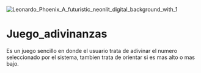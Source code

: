![Leonardo_Phoenix_A_futuristic_neonlit_digital_background_with_1](https://github.com/user-attachments/assets/581e8fe3-1dc5-4f4f-bd61-71cb149ffe53)



# Juego_adivinanzas
Es un juego sencillo en donde el usuario trata de adivinar el numero seleccionado por el sistema, tambien trata de orientar si es mas alto o mas bajo.
